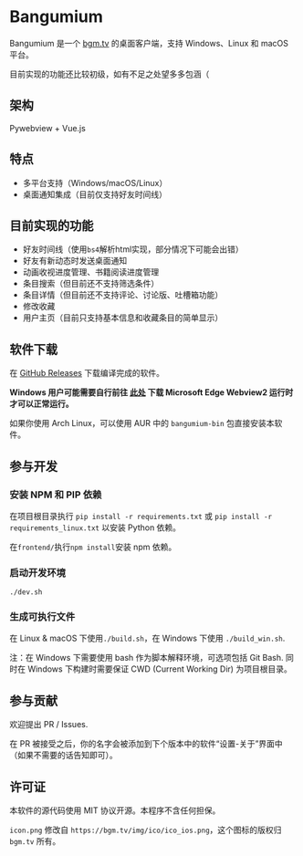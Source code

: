 
# Bangumium

Bangumium 是一个 [bgm.tv](https://bgm.tv/) 的桌面客户端，支持 Windows、Linux 和 macOS 平台。

目前实现的功能还比较初级，如有不足之处望多多包涵（

## 架构

Pywebview + Vue.js

## 特点

* 多平台支持（Windows/macOS/Linux）
* 桌面通知集成（目前仅支持好友时间线）

## 目前实现的功能

* 好友时间线（使用`bs4`解析html实现，部分情况下可能会出错）
* 好友有新动态时发送桌面通知
* 动画收视进度管理、书籍阅读进度管理
* 条目搜索（但目前还不支持筛选条件）
* 条目详情（但目前还不支持评论、讨论版、吐槽箱功能）
* 修改收藏
* 用户主页（目前只支持基本信息和收藏条目的简单显示）

## 软件下载

在 [GitHub Releases](https://github.com/Bangumium/Bangumium/releases) 下载编译完成的软件。

**Windows 用户可能需要自行前往 [此处](https://developer.microsoft.com/en-us/microsoft-edge/webview2) 下载 Microsoft Edge Webview2 运行时才可以正常运行。**

如果你使用 Arch Linux，可以使用 AUR 中的 `bangumium-bin` 包直接安装本软件。

## 参与开发

### 安装 NPM 和 PIP 依赖

在项目根目录执行 `pip install -r requirements.txt` 或 `pip install -r requirements_linux.txt` 以安装 Python 依赖。

在`frontend/`执行`npm install`安装 npm 依赖。

### 启动开发环境

```
./dev.sh
```

### 生成可执行文件

在 Linux & macOS 下使用`./build.sh`，在 Windows 下使用 `./build_win.sh`.

注：在 Windows 下需要使用 bash 作为脚本解释环境，可选项包括 Git Bash. 同时在 Windows 下构建时需要保证 CWD (Current Working Dir) 为项目根目录。

## 参与贡献

欢迎提出 PR / Issues.

在 PR 被接受之后，你的名字会被添加到下个版本中的软件“设置-关于”界面中（如果不需要的话告知即可）。

## 许可证

本软件的源代码使用 MIT 协议开源。本程序不含任何担保。

`icon.png` 修改自 `https://bgm.tv/img/ico/ico_ios.png`，这个图标的版权归 `bgm.tv` 所有。
